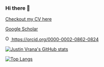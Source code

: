 ### Hi there 👋


[Checkout my CV here](https://jvrana.github.io/markdown-cv/)

[Google Scholar](https://scholar.google.com/citations?user=X5KqrDIAAAAJ&hl=en)

<a href="https://orcid.org/0000-0002-0862-0824">
<img alt="ORCID logo" src="https://info.orcid.org/wp-content/uploads/2019/11/orcid_16x16.png" width="16" height="16" />
https://orcid.org/0000-0002-0862-0824
</a>

[![Justin Vrana's GitHub stats](https://github-readme-stats.vercel.app/api?username=jvrana&count_private=true&show_icons=true&theme=radical)](https://github.com/anuraghazra/github-readme-stats)

[![Top Langs](https://github-readme-stats.vercel.app/api/top-langs/?username=jvrana&layout=compact&hide=Arduino,Jupyter%20Notebook,Eagle&langs_count=8)](https://github.com/anuraghazra/github-readme-stats)
